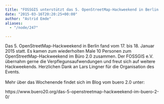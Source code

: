 ```yaml
---
title: "FOSSGIS unterstützt das 5. OpenStreetMap-Hackweekend in Berlin im Büro 2.0 "
date: "2015-03-16T20:20:25+00:00"
author: "Astrid Emde"
aliases:
  - "/node/247"

---
```


<p>Das 5. OpenStreetMap-Hackweekend in Berlin fand vom 17. bis 18. Januar 2015 statt. Es kamen zum wiederholten Male 10 Personen zum OpenStreetMap-Hackweekend im Büro 2.0 zusammen. Der FOSSGIS e.V. übernahm gerne die Verpflegunsaufwendungen und freut sich auf weitere Hackweekends. Herzlichen Dank an Lars Lingner für die Organisation des Events.<br />
	<br />
	Mehr über das Wochenende findet sich im Blog vom buero 2.0 unter:</p>
<p>https://www.buero20.org/das-5-openstreetmap-hackweekend-im-buero-2-0/</p>
